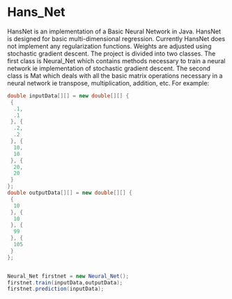 # Hans_Net
HansNet is an implementation of a Basic Neural Network in Java.
HansNet is designed for basic multi-dimensional regression.
Currently HansNet does not implement any regularization functions.
Weights are adjusted using stochastic gradient descent.
The project is divided into two classes. The first class is Neural_Net which contains
methods necessary to train a neural network ie implementation of stochastic gradient descent. The second class is Mat which deals with all the basic matrix
operations necessary in a neural network ie transpose, multiplication, addition, etc.
For example:
```Java
double inputData[][] = new double[][] {
 {
  .1,
  .1
 }, {
  .2,
  .2
 }, {
  10,
  10
 }, {
  20,
  20
 }
};
double outputData[][] = new double[][] {
 {
  10
 }, {
  10
 }, {
  99
 }, {
  105
 }
};


Neural_Net firstnet = new Neural_Net();
firstnet.train(inputData,outputData);
firstnet.prediction(inputData);
```
